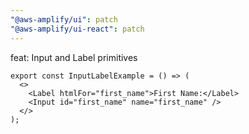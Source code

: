```yaml
---
"@aws-amplify/ui": patch
"@aws-amplify/ui-react": patch
---
```


feat: Input and Label primitives

```jx
export const InputLabelExample = () => (
  <>
    <Label htmlFor="first_name">First Name:</Label>
    <Input id="first_name" name="first_name" />
  </>
);
```
